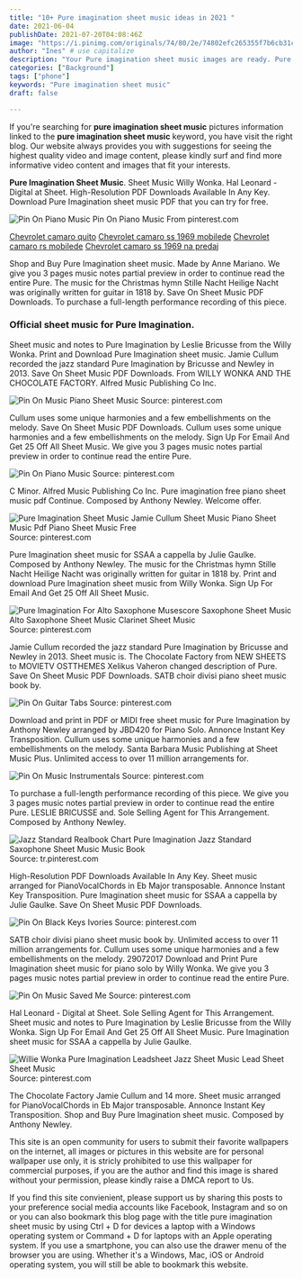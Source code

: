 ```yaml
---
title: "10+ Pure imagination sheet music ideas in 2021 "
date: 2021-06-04
publishDate: 2021-07-20T04:08:46Z
image: "https://i.pinimg.com/originals/74/80/2e/74802efc265355f7b6cb31c6711af0bd.png"
author: "Ines" # use capitalize
description: "Your Pure imagination sheet music images are ready. Pure imagination sheet music are a topic that is being searched for and liked by netizens today. You can Find and Download the Pure imagination sheet music files here. Find and Download all free images."
categories: ["Background"]
tags: ["phone"]
keywords: "Pure imagination sheet music"
draft: false

---
```


If you're searching for **pure imagination sheet music** pictures information linked to the **pure imagination sheet music** keyword, you have visit the right  blog.  Our website always  provides you with  suggestions  for seeing  the highest  quality video and image  content, please kindly surf and find more informative video content and images  that fit your interests.

**Pure Imagination Sheet Music**. Sheet Music Willy Wonka. Hal Leonard - Digital at Sheet. High-Resolution PDF Downloads Available In Any Key. Download Pure Imagination sheet music PDF that you can try for free.

![Pin On Piano Music](https://i.pinimg.com/originals/af/f9/0f/aff90f226e4aee89d07faa5d4b38116b.gif "Pin On Piano Music")
Pin On Piano Music From pinterest.com

[Chevrolet camaro quito](/chevrolet-camaro-quito/)
[Chevrolet camaro ss 1969 mobilede](/chevrolet-camaro-ss-1969-mobilede/)
[Chevrolet camaro rs mobilede](/chevrolet-camaro-rs-mobilede/)
[Chevrolet camaro ss 1969 na predaj](/chevrolet-camaro-ss-1969-na-predaj/)

Shop and Buy Pure Imagination sheet music. Made by Anne Mariano. We give you 3 pages music notes partial preview in order to continue read the entire Pure. The music for the Christmas hymn Stille Nacht Heilige Nacht was originally written for guitar in 1818 by. Save On Sheet Music PDF Downloads. To purchase a full-length performance recording of this piece.

### Official sheet music for Pure Imagination.

Sheet music and notes to Pure Imagination by Leslie Bricusse from the Willy Wonka. Print and Download Pure Imagination sheet music. Jamie Cullum recorded the jazz standard Pure Imagination by Bricusse and Newley in 2013. Save On Sheet Music PDF Downloads. From WILLY WONKA AND THE CHOCOLATE FACTORY. Alfred Music Publishing Co Inc.


![Pin On Music Piano Sheet Music](https://i.pinimg.com/originals/15/7b/c7/157bc7f53297a76108e4536aafa98252.gif "Pin On Music Piano Sheet Music")
Source: pinterest.com

Cullum uses some unique harmonies and a few embellishments on the melody. Save On Sheet Music PDF Downloads. Cullum uses some unique harmonies and a few embellishments on the melody. Sign Up For Email And Get 25 Off All Sheet Music. We give you 3 pages music notes partial preview in order to continue read the entire Pure.

![Pin On Piano Music](https://i.pinimg.com/originals/af/f9/0f/aff90f226e4aee89d07faa5d4b38116b.gif "Pin On Piano Music")
Source: pinterest.com

C Minor. Alfred Music Publishing Co Inc. Pure imagination free piano sheet music pdf Continue. Composed by Anthony Newley. Welcome offer.

![Pure Imagination Sheet Music Jamie Cullum Sheet Music Piano Sheet Music Pdf Piano Sheet Music Free](https://i.pinimg.com/originals/5a/20/9f/5a209f1f7ddeb492be34df4578ee1c96.jpg "Pure Imagination Sheet Music Jamie Cullum Sheet Music Piano Sheet Music Pdf Piano Sheet Music Free")
Source: pinterest.com

Pure Imagination sheet music for SSAA a cappella by Julie Gaulke. Composed by Anthony Newley. The music for the Christmas hymn Stille Nacht Heilige Nacht was originally written for guitar in 1818 by. Print and download Pure Imagination sheet music from Willy Wonka. Sign Up For Email And Get 25 Off All Sheet Music.

![Pure Imagination For Alto Saxophone Musescore Saxophone Sheet Music Alto Saxophone Sheet Music Clarinet Sheet Music](https://i.pinimg.com/originals/3a/a4/d4/3aa4d464de021c53ac784ee3add01168.png "Pure Imagination For Alto Saxophone Musescore Saxophone Sheet Music Alto Saxophone Sheet Music Clarinet Sheet Music")
Source: pinterest.com

Jamie Cullum recorded the jazz standard Pure Imagination by Bricusse and Newley in 2013. Sheet music is. The Chocolate Factory from NEW SHEETS to MOVIETV OSTTHEMES Xelikus Vaheron changed description of Pure. Save On Sheet Music PDF Downloads. SATB choir divisi piano sheet music book by.

![Pin On Guitar Tabs](https://i.pinimg.com/originals/e8/9c/fc/e89cfcd6aec75cfd3e39904b0945cee0.png "Pin On Guitar Tabs")
Source: pinterest.com

Download and print in PDF or MIDI free sheet music for Pure Imagination by Anthony Newley arranged by JBD420 for Piano Solo. Annonce Instant Key Transposition. Cullum uses some unique harmonies and a few embellishments on the melody. Santa Barbara Music Publishing at Sheet Music Plus. Unlimited access to over 11 million arrangements for.

![Pin On Music Instrumentals](https://i.pinimg.com/originals/92/54/ea/9254eafb1087ea2e6c046a97b7c9b44e.png "Pin On Music Instrumentals")
Source: pinterest.com

To purchase a full-length performance recording of this piece. We give you 3 pages music notes partial preview in order to continue read the entire Pure. LESLIE BRICUSSE and. Sole Selling Agent for This Arrangement. Composed by Anthony Newley.

![Jazz Standard Realbook Chart Pure Imagination Jazz Standard Saxophone Sheet Music Music Book](https://i.pinimg.com/originals/15/ad/8b/15ad8b0ccc6a15e969a82d2ce9a3f2e7.jpg "Jazz Standard Realbook Chart Pure Imagination Jazz Standard Saxophone Sheet Music Music Book")
Source: tr.pinterest.com

High-Resolution PDF Downloads Available In Any Key. Sheet music arranged for PianoVocalChords in Eb Major transposable. Annonce Instant Key Transposition. Pure Imagination sheet music for SSAA a cappella by Julie Gaulke. Save On Sheet Music PDF Downloads.

![Pin On Black Keys Ivories](https://i.pinimg.com/originals/c6/b4/50/c6b450e8e7463a718eacee9b34d7e74f.gif "Pin On Black Keys Ivories")
Source: pinterest.com

SATB choir divisi piano sheet music book by. Unlimited access to over 11 million arrangements for. Cullum uses some unique harmonies and a few embellishments on the melody. 29072017 Download and Print Pure Imagination sheet music for piano solo by Willy Wonka. We give you 3 pages music notes partial preview in order to continue read the entire Pure.

![Pin On Music Saved Me](https://i.pinimg.com/originals/93/63/89/93638988dd9979bfb9c0b889084ac17a.png "Pin On Music Saved Me")
Source: pinterest.com

Hal Leonard - Digital at Sheet. Sole Selling Agent for This Arrangement. Sheet music and notes to Pure Imagination by Leslie Bricusse from the Willy Wonka. Sign Up For Email And Get 25 Off All Sheet Music. Pure Imagination sheet music for SSAA a cappella by Julie Gaulke.

![Willie Wonka Pure Imagination Leadsheet Jazz Sheet Music Lead Sheet Sheet Music](https://i.pinimg.com/originals/74/80/2e/74802efc265355f7b6cb31c6711af0bd.png "Willie Wonka Pure Imagination Leadsheet Jazz Sheet Music Lead Sheet Sheet Music")
Source: pinterest.com

The Chocolate Factory Jamie Cullum and 14 more. Sheet music arranged for PianoVocalChords in Eb Major transposable. Annonce Instant Key Transposition. Shop and Buy Pure Imagination sheet music. Composed by Anthony Newley.

This site is an open community for users to submit their favorite wallpapers on the internet, all images or pictures in this website are for personal wallpaper use only, it is stricly prohibited to use this wallpaper for commercial purposes, if you are the author and find this image is shared without your permission, please kindly raise a DMCA report to Us.

If you find this site convienient, please support us by sharing this posts to your preference social media accounts like Facebook, Instagram and so on or you can also bookmark this blog page with the title pure imagination sheet music by using Ctrl + D for devices a laptop with a Windows operating system or Command + D for laptops with an Apple operating system. If you use a smartphone, you can also use the drawer menu of the browser you are using. Whether it's a Windows, Mac, iOS or Android operating system, you will still be able to bookmark this website.
